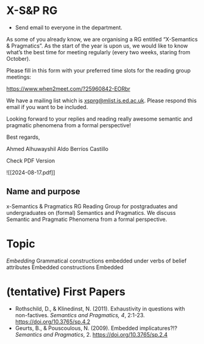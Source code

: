 
# X-S&P RG

- Send email to everyone in the department.

As some of you already know, we are organising a RG entitled “X-Semantics & Pragmatics”. As the start of the year is upon us, we would like to know what’s the best time for meeting regularly (every two weeks, staring from October).

Please fill in this form with your preferred time slots for the reading group meetings:

https://www.when2meet.com/?25960842-EORbr

We have a mailing list which is xsprg@mlist.is.ed.ac.uk. Please respond this email if you want to be included.

Looking forward to your replies and reading really awesome semantic and pragmatic phenomena from a formal perspective!

Best regards,

Ahmed Alhuwayshil 
Aldo Berríos Castillo

Check PDF Version

![[2024-08-17.pdf]]


## Name and purpose
x-Semantics & Pragmatics RG
Reading Group for postgraduates and undergraduates on (formal) Semantics and Pragmatics. We discuss Semantic and Pragmatic Phenomena from a formal perspective.

# Topic
*Embedding*
Grammatical constructions embedded under verbs of belief attributes
Embedded constructions 
Embedded 

# (tentative) First Papers
- Rothschild, D., & Klinedinst, N. (2011). Exhaustivity in questions with non-factives. *Semantics and Pragmatics, 4*, 2:1-23. https://doi.org/10.3765/sp.4.2
- Geurts, B., & Pouscoulous, N. (2009). Embedded implicatures?!? *Semantics and Pragmatics*, 2. https://doi.org/10.3765/sp.2.4




